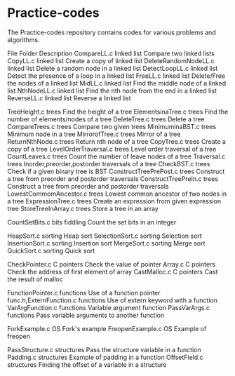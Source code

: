 Practice-codes
==============
The Practice-codes repository contains codes for various problems and algorithms.

File                            Folder                                  Description
CompareLL.c                     linked list                             Compare two linked lists
CopyLL.c                        linked list                             Create a copy of linked list
DeleteRandomNodeLL.c            linked list                             Delete a random node in a linked list
DetectLoopLL.c                  linked list                             Detect the presence of a loop in a linked list
FreeLL.c                        linked list                             Delete/Free the nodes of a linked list
MidLL.c                         linked list                             Find the middle node of a linked list
NthNodeLL.c                     linked list                             Find the nth node from the end in a linked list
ReverseLL.c                     linked list                             Reverse a linked list

TreeHeight.c                    trees                                   Find the height of a tree
ElementsinaTree.c               trees                                   Find the number of elements/nodes of a tree
DeleteTree.c                    trees                                   Delete a tree
CompareTrees.c                  trees                                   Compare two given trees
MinimuminaBST.c                 trees                                   Minimum node in a tree
MirrorofTree.c                  trees                                   Mirror of a tree
ReturnNthNode.c                 trees                                   Return nth node of a tree
CopyTree.c                      trees                                   Create a copy of a tree
LevelOrderTraversal.c           trees                                   Level order traversal of a tree
CountLeaves.c                   trees                                   Count the number of leave nodes of a tree
Traversal.c                     trees                                   Inorder,preorder,postorder traversals of a tree
CheckBST.c                      trees                                   Check if a given binary tree is BST
ConstructTreePrePost.c          trees                                   Construct a tree from preorder and postorder traversals
ConstructTreePreIn.c            trees                                   Construct a tree from preorder and postorder traversals
LowestCommomAncestor.c          trees                                   Lowest common ancestor of two nodes in a tree
ExpressionTree.c                trees                                   Create an expression from given expression tree
StoreTreeInArray.c              trees                                   Store a tree in an array

CountSetBits.c                  bits fiddling                           Count the set bits in an integer

HeapSort.c                      sorting                                 Heap sort
SelectionSort.c                 sorting                                 Selection sort
InsertionSort.c                 sorting                                 Insertion sort
MergeSort.c                     sorting                                 Merge sort
QuickSort.c                     sorting                                 Quick sort

CheckPointer.c                  C pointers                              Check the value of pointer
Array.c				C pointers                              Check the address of first element of array
CastMalloc.c                    C pointers                              Cast the result of malloc

FunctionPointer.c               functions                               Use of a function pointer
func.h,ExternFunction.c         functions                               Use of extern keyword with a function
VarArgFunction.c                functions                               Variable argument function
PassVarArgs.c                   functions                               Pass variable arguments to another function

ForkExample.c                   OS                                      Fork's example
FreopenExample.c                OS                                      Example of freopen 

PassStructure.c                 structures                              Pass the structure variable in a function
Padding.c                       structures                              Example of padding in a function
OffsetField.c                   structures                              Finding the offset of a variable in a structure


